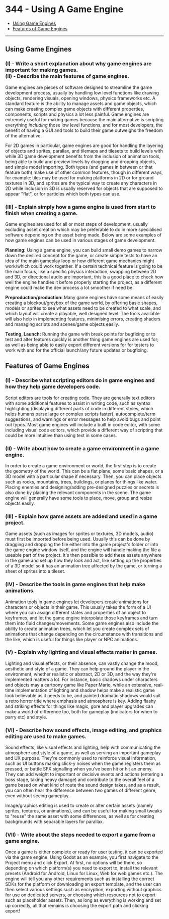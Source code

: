 # 344 - Using A Game Engine
- [Using Game Engines](#using-game-engines)
- [Features of Game Engines](#features-of-game-engines)
----

## Using Game Engines
### (I) - Write a short explanation about why game engines are important for making games. <br>(II) - Describe the main features of game engines.

Game engines are pieces of software designed to streamline the game development process, usually by handling low level functions like drawing objects, rendering visuals, opening windows, physics frameworks etc. A standard feature is the ability to manage assets and game objects, which can make creating complex game objects with different properties, components, scripts and physics a lot less painful. Game engines are extremely useful for making games because the main alternative is scripting everything *including* those low level functions, and for most developers, the benefit of having a GUI and tools to build their game outweighs the freedom of the alternative. 

For 2D games in particular, game engines are good for handling the layering of objects and sprites, parallax, and tilemaps and tilesets to build levels with while 3D game development benefits from the inclusion of animation tools, being able to build and preview levels by dragging and dropping objects, and simple model importing. Both types (and games in between or that feature both) make use of other common features, though in different ways, for example: tiles may be used for making platforms in 2D or for ground textures in 3D, and sprites are the typical way to create any characters in 2D while inclusion in 3D is usually reserved for objects that are supposed to appear "flat", or for particles which both types can use.

### (III) - Explain simply how a game engine is used from start to finish when creating a game.
Game engines are used for all or most steps of development, usually excluding asset creation which may be preferable to do in more specialised software depending on the asset being made. Below are some examples of how game engines can be used in various stages of game development.

**Planning:** Using a game engine, you can build small demo games to narrow down the desired concept for the game, or create simple tests to have an idea of the main gameplay loop or how different game mechanics might work/which could work together. If a certain technical feature is going to be the main focus, like a specific physics interaction, swapping between 2D and 3D, or directional audio are important, this is a good place to check how well the engine handles it before properly starting the project, as a different engine could make the dev process a lot smoother if need be. 

**Preproduction/production:** Many game engines have some means of easily creating a blockout/greybox of the game world, by offering basic shapes, models or sprites to see what assets need to be created to what scale, and which layout will create a playable, well designed level. The tools available will also help in implementing features, minimising errors, creating shaders and managing scripts and scenes/game objects easily.

**Testing, Launch:** Running the game with break points for bugfixing or to test and alter features quickly is another thing game engines are used for; as well as being able to easily export different versions for  for testers to work with and for the official launch/any future updates or bugfixing.

## Features of Game Engines
### (I) - Describe what scripting editors do in game engines and how they help game developers code.
Script editors are tools for creating code. They are generally text editors with some additional features to assist in writing code, such as syntax highlighting (displaying different parts of code in different styles, which helps humans parse large or complex scripts faster), autocomplete/term suggestions, and warnings or error messages to help avoid bugs and point out typos. Most game engines will include a built in code editor, with some including visual code editors, which provide a different way of scripting that could be more intuitive than using text in some cases.

### (II) - Write about how to create a game environment in a game engine.
In order to create a game environment or world, the first step is to create the geometry of the world. This can be a flat plane, some basic shapes, or a 3D model with a particular shape if necessary. Then, you can place objects such as rocks, mountains, trees, buildings, or planes for things like water. Placing enemies and designing/adding pre-designed puzzles or secrets is also done by placing the relevant components in the scene. The game engine will generally have some tools to place, move, group and resize objects easily.
### (III) - Explain how game assets are added and used in a game project.
Game assets (such as images for sprites or textures, 3D models, audio) must first be imported before being used. Usually this can be done by dragging and dropping the file either into the game project's folder or into the game engine window itself, and the engine will handle making the file a useable part of the project. It's then possible to add these assets anywhere in the game and set up how they look and act, like setting up the properties of a 3D model so it has an animation tree affected by the game, or turning a sheet of sprites into a tileset.
### (IV) - Describe the tools in game engines that help make animations.
Animation tools in game engines let developers create animations for characters or objects in their game. This usually takes the form of a UI where you can assign different states and properties of an object to keyframes, and let the game engine interpolate those keyframes and turn them into fluid changes/movements. Some game engines also include the ability to create animation trees, which let you create complex sets of animations that change depending on the circumstance with transitions and the like, which is useful for things like player or NPC animations.

### (V) - Explain why lighting and visual effects matter in games.
Lighting and visual effects, or their absence, can vastly change the mood, aesthetic and style of a game. They can help ground the player in the environment, whether realistic or abstract, 2D or 3D, and the way they're implemented matters a lot. For instance, basic shadows under characters and objects may  a cartoony game like Paper Mario, while an extensive, real-time implementation of lighting and shadow helps make a realistic game look believable as it needs to be, and painted dramatic shadows would suit a retro horror title where emphasis and atmosphere is key. Adding flashy and striking effects for things like magic, gore and player upgrades can make a world of difference too, both for gameplay (indicators for when to parry etc) and style.
### (VI) - Describe how sound effects, image editing, and graphics editing are used to make games.
Sound effects, like visual effects and lighting, help with communicating the atmosphere and style of a game, as well as serving an important gameplay and UX purpose. They're commonly used to reinforce visual information, such as UI buttons making click-y noises when the game registers them as pressed, or battle SFX signalling when you've been hit or hit an enemy. They can add weight to important or decisive events and actions (entering a boss stage, taking heavy damage) and contribute to the overall feel of a game based on what kind of route the sound design takes, and as a result, you can often hear the difference between two games of different genre, even without seeing gameplay.

Image/graphics editing is used to create or alter certain assets (namely sprites, textures, or animations), and can be useful for making small tweaks to "reuse" the same asset with some differences, as well as for creating backgrounds with separable layers for parallax.
### (VII) - Write about the steps needed to export a game from a game engine.
Once a game is either complete or ready for user testing, it can be exported via the game engine. Using Godot as an example, you first navigate to the Project menu and click Export. At first, no options will be there, so depending on which platform(s) you need to export to, install the relevant presets (Android for Android, Linux for Linux, Web for web games etc.). The engine will tell you any other requirements such as installing the correct SDKs for the platform or downloading an export template, and the user can then select various settings such as encryption, exporting without graphics for use on dedicated servers, or choosing which resources not to export such as placeholder assets. Then, as long as everything is working and set up correctly, all that remains is choosing the export path and clicking export!